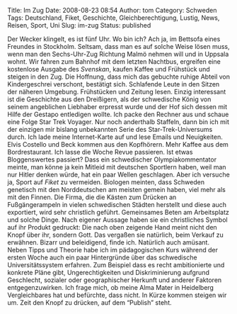 Title: Im Zug
Date: 2008-08-23 08:54
Author: tom
Category: Schweden
Tags: Deutschland, Fiket, Geschichte, Gleichberechtigung, Lustig, News, Reisen, Sport, Uni
Slug: im-zug
Status: published

Der Wecker klingelt, es ist fünf Uhr. Wo bin ich? Ach ja, im Bettsofa
eines Freundes in Stockholm. Seltsam, dass man es auf solche Weise lösen
muss, wenn man den Sechs-Uhr-Zug Richtung Malmö nehmen will und in
Uppsala wohnt. Wir fahren zum Bahnhof mit dem letzten Nachtbus,
ergreifen eine kostenlose Ausgabe des *Svenskan*, kaufen Kaffee und
Frühstück und steigen in den Zug. Die Hoffnung, dass mich das gebuchte
ruhige Abteil von Kindergeschrei verschont, bestätigt sich. Schlafende
Leute in den Sitzen der näheren Umgebung. Frühstücken und Zeitung lesen.
Einzig interessant ist die Geschichte aus den Dreißigern, als der
schwedische König von seinem angeblichen Liebhaber erpresst wurde und
der Hof sich dessen mit Hilfe der Gestapo entledigen wollte. Ich packe
den Rechner aus und schaue eine Folge Star Trek Voyager. Nur noch
anderthalb Staffeln, dann bin ich mit der einzigen mir bislang
unbekannten Serie des Star-Trek-Universums durch. Ich lade meine
Internet-Karte auf und lese Emails und Neuigkeiten. Elvis Costello und
Beck kommen aus den Kopfhörern. Mehr Kaffee aus dem Bordrestaurant. Ich
lasse die Woche Revue passieren. Ist etwas Bloggenswertes passiert? Dass
ein schwedischer Olympiakommentator meinte, man könne ja kein Mitleid
mit deutschen Sportlern haben, weil man nur Hitler denken würde, hat ein
paar Wellen geschlagen. Aber ich versuche ja, Sport auf *Fiket* zu
vermeiden. Biologen meinten, dass Schweden genetisch mit den
Norddeutschen am meisten gemein haben, viel mehr als mit den Finnen. Die
Firma, die die Kästen zum Drücken an Fußgängerampeln in vielen
schwedischen Städten herstellt und diese auch exportiert, wird sehr
christlich geführt. Gemeinsames Beten am Arbeitsplatz und solche Dinge.
Nach eigener Aussage haben sie ein christliches Symbol auf ihr Produkt
gedruckt: Die nach oben zeigende Hand meint nicht den Knopf über ihr,
sondern Gott. Das vergaßen sie natürlich, beim Verkauf zu erwähnen.
Bizarr und beleidigend, finde ich. Natürlich auch amüsant. Neben Tipps
und Theorie habe ich im pädagogischen Kurs während der ersten Woche auch
ein paar Hintergründe über das schwedische Universitätssystem erfahren.
Zum Beispiel dass es recht ambitionierte und konkrete Pläne gibt,
Ungerechtigkeiten und Diskriminierung aufgrund Geschlecht, sozialer oder
geographischer Herkunft und anderer Faktoren entgegenzuwirken. Ich frage
mich, ob meine Alma Mater in Heidelberg Vergleichbares hat und
befürchte, dass nicht. In Kürze kommen steigen wir um. Zeit den Knopf zu
drücken, auf dem “Publish” steht.

